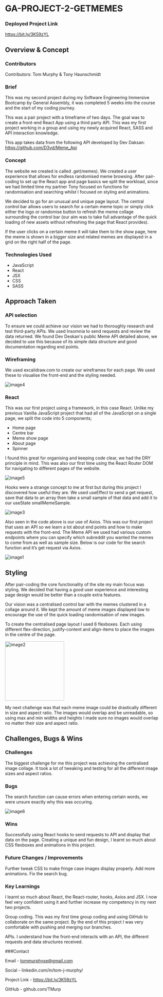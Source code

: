 # GA-PROJECT-2-GETMEMES

### Deployed Project Link

https://bit.ly/3K59zYL

## Overview & Concept

### Contributors

Contributors: Tom Murphy & Tony Haunschmidt

### Brief

This was my second project during my Software Engineering Immersive Bootcamp by General Assembly, it was completed 5 weeks into the course and the start of my coding journey.

This was a pair project with a timeframe of two days. The goal was to create a front-end React App using a third party API. This was my first project working in a group and using my newly acquired React, SASS and API interaction knowledge.

This app takes data from the following API developed by Dev Daksan: https://github.com/D3vd/Meme_Api

### Concept

The website we created is called .get(memes). We created a user experience that allows for endless randomised meme browsing. After pair-coding to set up the React app and page basics we split the workload, since we had limited time my partner Tony focused on functions for randomisation and searching whilst I focused on styling and animations.

We decided to go for an unusual and unique page layout. The central control bar allows users to search for a certain meme topic or simply click either the logo or randomise button to refresh the meme collage surrounding the control bar (our aim was to take full advantage of the quick loading of new assets without refreshing the page that React provides). 

If the user clicks on a certain meme it will take them to the show page, here the meme is shown in a bigger size and related memes are displayed in a grid on the right half of the page.

### Technologies Used

- JavaScript
- React
- JSX
- CSS
- SASS

## Approach Taken

### API selection

To ensure we could achieve our vision we had to thoroughly research and test third-party APIs. We used Insomnia to send requests and review the data returned.
We found Dev Deskan's public Meme API detailed above, we decided to use this because of its simple data structure and good documentation regarding end points.

### Wireframing

We used excalidraw.com to create our wireframes for each page. We used these to visualise the front-end and the styling needed.

![image4](https://user-images.githubusercontent.com/94997077/163825024-6d6cac4c-9a43-496e-ac61-a416b79e45cb.png)

### React

This was our first project using a framework, in this case React. Unlike my previous Vanilla JavaScript project that had all of the JavaScript on a single page, we split the code into 5 components;

- Home page
- Centre bar
- Meme show page
- About page
- Spinner

I found this great for organising and keeping code clear, we had the DRY principle in mind.
This was also our first time using the React Router DOM for navigating to different pages of the website. 

![image5](https://user-images.githubusercontent.com/94997077/163825173-97dc8774-a150-46c5-86cd-006426cc5af8.png)

Hooks were a strange concept to me at first but during this project I discovered how useful they are. We used useEffect to send a get request, save that data to an array then take a small sample of that data and add it to our useState smallMemeSample.

![image3](https://user-images.githubusercontent.com/94997077/163825207-7fb331ae-d023-4ecc-b81e-a27be777beb8.png)

Also seen in the code above is our use of Axios. This was our first project that uses an API so we learn a lot about end points and how to make requests with the front-end. The Meme API we used had various custom endpoints where you can specify which subreddit you wanted the memes to come from as well as sample size. Below is our code for the search function and it’s get request via Axios.

![image1](https://user-images.githubusercontent.com/94997077/163825249-e54a54bc-40b8-44c8-8763-a1c834c0faca.png)

## Styling

After pair-coding the core functionality of the site my main focus was styling. We decided that having a good user experience and interesting page design would be better than a couple extra features.

Our vision was a centralised control bar with the memes clustered in a collage around it. We kept the amount of meme images displayed low to encourage the use of the quick loading randomisation of new images.

To create the centralised page layout I used 6 flexboxes. Each using different flex-direction, justify-content and align-items to place the images in the centre of the page.

<img width="194" alt="image2" src="https://user-images.githubusercontent.com/94997077/163825313-a2221106-19b5-43f6-9cf6-b3543a7b067e.png">

My next challenge was that each meme image could be drastically different in size and aspect ratio. The images would overlap and be unreadable, so using max and min widths and heights I made sure no images would overlap no matter their size and aspect ratio.

## Challenges, Bugs & Wins

### Challenges

The biggest challenge for me this project was achieving the centralised image collage. It took a lot of tweaking and testing for all the different image sizes and aspect ratios.

### Bugs

The search function can cause errors when entering certain words, we were unsure exactly why this was occuring.

![image6](https://user-images.githubusercontent.com/94997077/163825393-d8e0a4a6-ac90-4756-87e3-bed93ac505e7.png)

### Wins

Successfully using React hooks to send requests to API and display that data on the page.
Creating a unique and fun design, I learnt so much about CSS flexboxes and animations in this project.

### Future Changes / Improvements

Further tweak CSS to make fringe case images display properly.
Add more animations.
Fix the search bug.

### Key Learnings

I learnt so much about React, the React-router, hooks, Axios and JSX. I now feel very confident using it and further increase my competency in my next two projects.

Group coding. This was my first time group coding and using GitHub to collaborate on the same project. By the end of this project I was very comfortable with pushing and merging our branches.

APIs. I understand how the front-end interacts with an API, the different requests and data structures received.

###Contact

Email - tommurphyse@gmail.com

Social - linkedin.com/in/tom-j-murphy/

Project Link - https://bit.ly/3K59zYL

GitHub - github.com/TMurp

